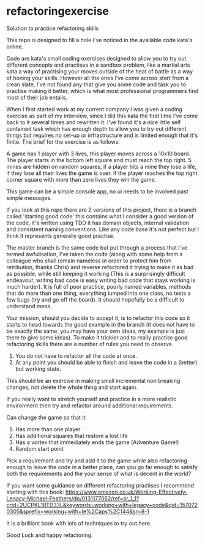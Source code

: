 # refactoringexercise
Solution to practice refactoring skills

This repo is designed to fill a hole I've noticed in the available code kata's online. 

Code are kata's small coding exercises designed to allow you to try out different concepts and practises in a sandbox problem, like a martial arts kata a way of practising your moves outside of the heat of battle as a way of honing your skills. However all the ones I've come across start from a clean slate, I've not found any that give you some code and task you to practise making it better, which is what most professional programmers find most of their job entails.

When I first started work at my current company I was given a coding exercise as part of my interview, since I did this kata the first time I've come back to it several times and rewritten it. I've found it's a nice little self contained task which has enough depth to allow you to try out different things but requires no set-up or infrastructure and is limited enough that it's finite. The brief for the exercise is as follows:

A game has 1 player with 3 lives, this player moves across a 10x10 board. The player starts in the bottom left square and must reach the top right. 5 mines are hidden on random squares, if a player hits a mine they lose a life, if they lose all their lives the game is over. If the player reaches the top right corner square with more than zero lives they win the game.

This game can be a simple console app, no ui needs to be involved past simple messages.

If you look at this repo there are 2 versions of this project, there is a branch called 'starting good code' this contains what I consider a good version of the code, it's written using TDD it has domain objects, internal validation and consistent naming conventions. Like any code base it's not perfect but I think it represents generally good practise.

The master branch is the same code but put through a process that I've termed awfulisation, I've taken the code (along with some help from a colleague who shall remain nameless in order to protect him from retribution, thanks Chris) and reverse refactored it trying to make it as bad as possible, while still keeping it working (This is a surprisingly difficult endeavour, writing bad code is easy writing bad code that stays working is much harder). It is full of poor practice, poorly named variables, methods that do more than one thing, everything lumped into one class, no tests a few bugs (try and go off the board). It should hopefully be a difficult to understand mess.

Your mission, should you decide to accept it, is to refactor this code so it starts to head towards the good example in the branch (it does not have to be exactly the same, you may have your own ideas, my example is just there to give some ideas). To make it trickier and to really practise good refactoring skills there are a number of rules you need to observe.

1) You do not have to refactor all the code at once.
2) At any point you should be able to finish and leave the code in a (better) but working state.

This should be an exercise in making small incremental non breaking changes, not delete the whole thing and start again.

If you really want to stretch yourself and practice in a more realistic environment then try and refactor around additional requirements.

Can change the game so that it:

1) Has more than one player
2) Has additional squares that restore a lost life
3) Has a vortex that immediately ends the game (Adventure Game!)
4) Random start point

Pick a requirement and try and add it to the game while also refactoring enough to leave the code in a better place, can you go far enough to satisfy both the requirements and the your sense of what is decent in the world?
 
If you want some guidance on different refactoring practises I recommend starting with this book: https://www.amazon.co.uk/Working-Effectively-Legacy-Michael-Feathers/dp/0131177052/ref=sr_1_1?crid=2UCPKL1BTD33L&keywords=working+with+legacy+code&qid=1570720305&sprefix=working+with+le%2Caps%2C144&sr=8-1

It is a brilliant book with lots of techniques to try out here.

Good Luck and happy refactoring.




